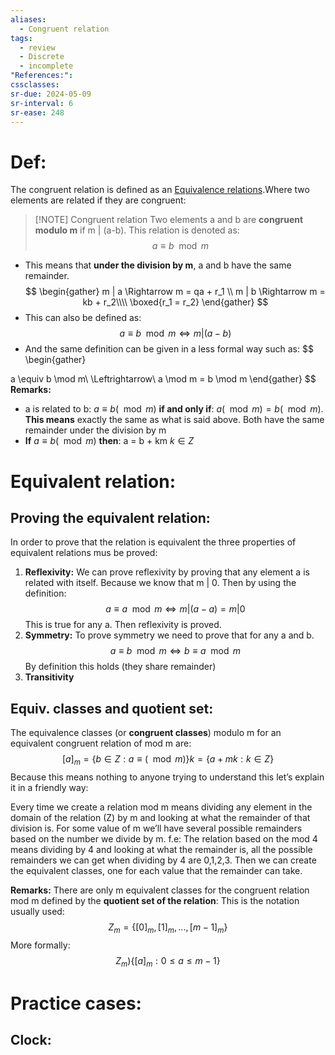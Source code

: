 ```yaml
---
aliases:
  - Congruent relation
tags:
  - review
  - Discrete
  - incomplete
"References:": 
cssclasses:
sr-due: 2024-05-09
sr-interval: 6
sr-ease: 248
---
```

# Def:

The congruent relation is defined as an [Equivalence relations](Equivalence%20relations.md).Where two elements are related if they are congruent: 

> [!NOTE] Congruent relation
> Two elements a and b are **congruent modulo m** if m | (a-b). This relation is denoted as: 
> $$
> a \equiv b\mod m
> $$

+ This means that **under the division by m**, a and b have the same remainder.
$$
\begin{gather}
m | a \Rightarrow m = qa + r_1 \\
m | b \Rightarrow m = kb + r_2\\\\
\boxed{r_1 = r_2}
\end{gather}
$$
+ This can also be defined as: 
$$
a \equiv b \mod m \Leftrightarrow m | (a-b)
$$
+ And the same definition can be given in a less formal way such as: 
$$
\begin{gather}

a \equiv b \mod m\\ \Leftrightarrow\\
a \mod m = b \mod m
\end{gather}
$$
**Remarks:**
+ a is related to b: $a \equiv b (\mod m)$ **if and only if**: $a (\mod m) = b (\mod m)$. **This means** exactly the same as what is said above. Both have the same remainder under the division by m
+ **If** $a \equiv b (\mod m)$ **then**: a = b + km $k \in Z$
# Equivalent relation: 

## Proving the equivalent relation:
In order to prove that the relation is equivalent the three properties of equivalent relations mus be proved: 

1. **Reflexivity:** We can prove reflexivity by proving that any element a is related with itself. 
   Because we know that m | 0. Then by using the definition:
$$
a \equiv a \mod m \Leftrightarrow  m | (a-a)  = m | 0 
$$
	This is true for any a. Then reflexivity is proved. 
2. **Symmetry:** To prove symmetry we need to prove that for any a and b. 
   $$a \equiv b \mod m \Leftrightarrow b \equiv a \mod m$$
   By definition this holds (they share remainder)
3. **Transitivity**

## Equiv. classes and quotient set: 
The equivalence classes (or **congruent classes**) modulo m for an equivalent congruent relation of mod m are: 
$$
[a]_m = \{b\in Z: a \equiv (\mod m)\}k = \{a + mk : k \in Z\}
$$
Because this means nothing to anyone trying to understand this let’s explain it in a friendly way: 

Every time we create a relation mod m means dividing any element in the domain of the relation (Z) by m and looking at what the remainder of that division is. For some value of m we’ll have several possible remainders based on the number we divide by m.
	f.e: The relation based on the mod 4 means dividing by 4 and looking at what the remainder is, all the possible remainders we can get when dividing by 4 are 0,1,2,3. Then we can create the equivalent classes, one for each value that the remainder can take. 

**Remarks:** There are only m equivalent classes for the congruent relation mod m defined by the **quotient set of the relation**: 
This is the notation usually used: 
$$
Z_m = \{[0]_m,[1]_m,...,[m-1]_m\}
$$
More formally: 
$$
Z_m ) \{[a]_m: 0 \leq a \leq m-1 \}
$$

# Practice cases: 
## Clock: 



